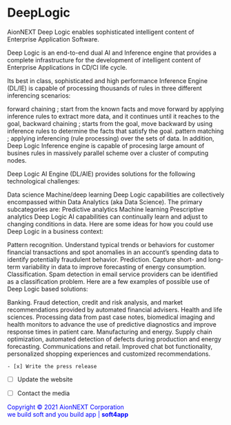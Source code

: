 # DeepLogic


AionNEXT Deep Logic enables sophisticated intelligent content of Enterprise Application Software.

Deep Logic is an end-to-end dual AI and Inference engine that provides a complete infrastructure for the development of intelligent content of Enterprise Applications in CD/CI life cycle.

Its best in class, sophisticated and high performance Inference Engine (DL/IE) is capable of processing thousands of rules in three different inferencing scenarios:

forward chaining ; start from the known facts and move forward by applying inference rules to extract more data, and it continues until it reaches to the goal,
backward chaining ; starts from the goal, move backward by using inference rules to determine the facts that satisfy the goal.
pattern matching ; applying inferencing (rule processing) over the sets of data.
In addition, Deep Logic Inference engine is capable of procesing large amount of busines rules in massively parallel scheme over a cluster of computing nodes.

Deep Logic AI Engine (DL/AIE) provides solutions for the following technological challenges:

Data science
Machine/deep learning
Deep Logic capabilities are collectively encompassed within Data Analytics (aka Data Science). The primary subcategories are:
Predictive analytics
Machine learning
Prescriptive analytics
Deep Logic AI capabilities can continually learn and adjust to changing conditions in data.
Here are some ideas for how you could use Deep Logic in a business context:

Pattern recognition. Understand typical trends or behaviors for customer financial transactions and spot anomalies in an account’s spending data to identify potentially fraudulent behavior.
Prediction. Capture short- and long-term variability in data to improve forecasting of energy consumption.
Classification. Spam detection in email service providers can be identified as a classification problem.
Here are a few examples of possible use of Deep Logic based solutions:

Banking. Fraud detection, credit and risk analysis, and market recommendations provided by automated financial advisers.
Health and life sciences. Processing data from past case notes, biomedical imaging and health monitors to advance the use of predictive diagnostics and improve response times in patient care.
Manufacturing and energy. Supply chain optimization, automated detection of defects during production and energy forecasting.
Communications and retail. Improved chat bot functionality, personalized shopping experiences and customized recommendations.

	- [x] Write the press release
- [ ] Update the website
- [ ] Contact the media




<span style="color:blue">Copyright © 2021 AionNEXT Corporation<br>
we build soft and you build app | <b>soft4app</b>
